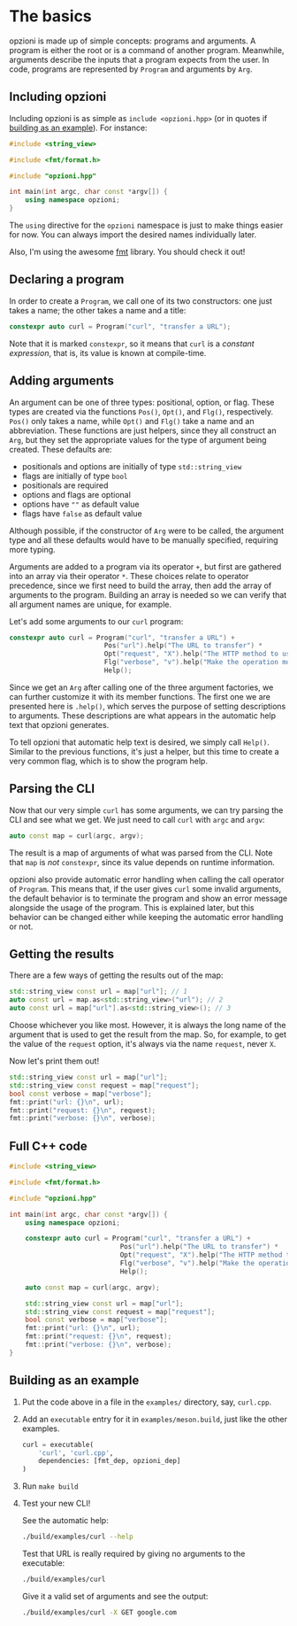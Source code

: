 # The basics

opzioni is made up of simple concepts: programs and arguments.
A program is either the root or is a command of another program.
Meanwhile, arguments describe the inputs that a program expects from the user.
In code, programs are represented by `Program` and arguments by `Arg`.


## Including opzioni

Including opzioni is as simple as `include <opzioni.hpp>` (or in quotes if [building as an example](#building-as-an-example)).
For instance:

```cpp
#include <string_view>

#include <fmt/format.h>

#include "opzioni.hpp"

int main(int argc, char const *argv[]) {
    using namespace opzioni;
}
```

The `using` directive for the `opzioni` namespace is just to make things easier for now.
You can always import the desired names individually later.

Also, I'm using the awesome [fmt](https://fmt.dev) library.
You should check it out!


## Declaring a program

In order to create a `Program`, we call one of its two constructors:
one just takes a name; the other takes a name and a title:

```cpp
constexpr auto curl = Program("curl", "transfer a URL");
```

Note that it is marked `constexpr`, so it means that `curl` is a *constant expression*, that is, its value is known at compile-time.


## Adding arguments

An argument can be one of three types: positional, option, or flag.
These types are created via the functions `Pos()`, `Opt()`, and `Flg()`, respectively.
`Pos()` only takes a name, while `Opt()` and `Flg()` take a name and an abbreviation.
These functions are just helpers, since they all construct an `Arg`, but they set the appropriate values for the type of argument being created.
These defaults are:

- positionals and options are initially of type `std::string_view`
- flags are initially of type `bool`
- positionals are required
- options and flags are optional
- options have `""` as default value
- flags have `false` as default value

Although possible, if the constructor of `Arg` were to be called, the argument type and all these defaults would have to be manually specified, requiring more typing.

Arguments are added to a program via its operator `+`, but first are gathered into an array via their operator `*`.
These choices relate to operator precedence, since we first need to build the array, then add the array of arguments to the program.
Building an array is needed so we can verify that all argument names are unique, for example.

Let's add some arguments to our `curl` program:

```cpp
constexpr auto curl = Program("curl", "transfer a URL") +
                        Pos("url").help("The URL to transfer") *
                        Opt("request", "X").help("The HTTP method to use") *
                        Flg("verbose", "v").help("Make the operation more talkative") *
                        Help();
```

Since we get an `Arg` after calling one of the three argument factories, we can further customize it with its member functions.
The first one we are presented here is `.help()`, which serves the purpose of setting descriptions to arguments.
These descriptions are what appears in the automatic help text that opzioni generates.

To tell opzioni that automatic help text is desired, we simply call `Help()`.
Similar to the previous functions, it's just a helper, but this time to create a very common flag, which is to show the program help.


## Parsing the CLI

Now that our very simple `curl` has some arguments, we can try parsing the CLI and see what we get.
We just need to call `curl` with `argc` and `argv`:

```cpp
auto const map = curl(argc, argv);
```

The result is a map of arguments of what was parsed from the CLI.
Note that `map` is *not* `constexpr`, since its value depends on runtime information.

opzioni also provide automatic error handling when calling the call operator of `Program`.
This means that, if the user gives `curl` some invalid arguments, the default behavior is to terminate the program and show an error message alongside the usage of the program.
This is explained later, but this behavior can be changed either while keeping the automatic error handling or not.


## Getting the results

There are a few ways of getting the results out of the map:

```cpp
std::string_view const url = map["url"]; // 1
auto const url = map.as<std::string_view>("url"); // 2
auto const url = map["url"].as<std::string_view>(); // 3
```

Choose whichever you like most.
However, it is always the long name of the argument that is used to get the result from the map.
So, for example, to get the value of the `request` option, it's always via the name `request`, never `X`.

Now let's print them out!

```cpp
std::string_view const url = map["url"];
std::string_view const request = map["request"];
bool const verbose = map["verbose"];
fmt::print("url: {}\n", url);
fmt::print("request: {}\n", request);
fmt::print("verbose: {}\n", verbose);
```


## Full C++ code

```cpp
#include <string_view>

#include <fmt/format.h>

#include "opzioni.hpp"

int main(int argc, char const *argv[]) {
    using namespace opzioni;

    constexpr auto curl = Program("curl", "transfer a URL") +
                            Pos("url").help("The URL to transfer") *
                            Opt("request", "X").help("The HTTP method to use") *
                            Flg("verbose", "v").help("Make the operation more talkative") *
                            Help();

    auto const map = curl(argc, argv);

    std::string_view const url = map["url"];
    std::string_view const request = map["request"];
    bool const verbose = map["verbose"];
    fmt::print("url: {}\n", url);
    fmt::print("request: {}\n", request);
    fmt::print("verbose: {}\n", verbose);
}
```

## Building as an example

1. Put the code above in a file in the `examples/` directory, say, `curl.cpp`.

1. Add an `executable` entry for it in `examples/meson.build`, just like the other examples.

    ```py
    curl = executable(
        'curl', 'curl.cpp',
        dependencies: [fmt_dep, opzioni_dep]
    )
    ```

1. Run `make build`

1. Test your new CLI!

    See the automatic help:
    
    ```sh
    ./build/examples/curl --help
    ```
    
    Test that URL is really required by giving no arguments to the executable:

    ```sh
    ./build/examples/curl
    ```

    Give it a valid set of arguments and see the output:    

    ```sh
    ./build/examples/curl -X GET google.com
    ```
